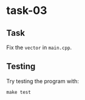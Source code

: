 # task-03

## Task

Fix the `vector` in `main.cpp`.

## Testing

Try testing the program with:

```shell
make test
```
